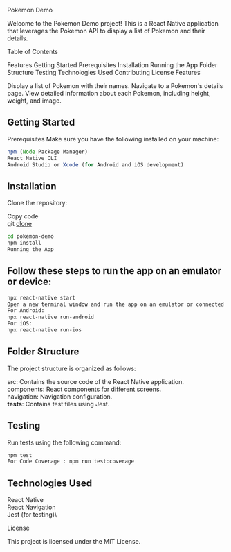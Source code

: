 Pokemon Demo

Welcome to the Pokemon Demo project! This is a React Native application that leverages the Pokemon API to display a list of Pokemon and their details.

Table of Contents

Features
Getting Started
Prerequisites
Installation
Running the App
Folder Structure
Testing
Technologies Used
Contributing
License
Features

Display a list of Pokemon with their names.
Navigate to a Pokemon's details page.
View detailed information about each Pokemon, including height, weight, and image.

## Getting Started

Prerequisites
Make sure you have the following installed on your machine:

```Node.js
npm (Node Package Manager)
React Native CLI
Android Studio or Xcode (for Android and iOS development)
```

## Installation
Clone the repository:

Copy code\
git [clone](https://github.com/Ajaymishra123/PokemonApp.git)
 
```bash
cd pokemon-demo
npm install
Running the App
```
## Follow these steps to run the app on an emulator or device:

```bash
npx react-native start
Open a new terminal window and run the app on an emulator or connected device:
For Android:
npx react-native run-android
For iOS:
npx react-native run-ios
```
## Folder Structure

The project structure is organized as follows:

src: Contains the source code of the React Native application.\
components: React components for different screens.\
navigation: Navigation configuration.\
__tests__: Contains test files using Jest.

## Testing

Run tests using the following command:

```bash
npm test
For Code Coverage : npm run test:coverage
```
## Technologies Used
React Native\
React Navigation\
Jest (for testing)\


License

This project is licensed under the MIT License.